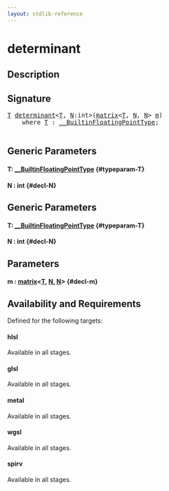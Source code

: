 ```yaml
---
layout: stdlib-reference
---
```


# determinant

## Description





## Signature 

<pre>
<a href="/stdlib-reference/global-decls/determinant#typeparam-T" class="code_type">T</a> <a href="/stdlib-reference/global-decls/determinant">determinant</a>&lt;<a href="/stdlib-reference/global-decls/determinant#typeparam-T" class="code_type">T</a>, <a href="/stdlib-reference/global-decls/determinant#decl-N" class="code_var">N</a>:<span class="code_keyword">int</span>&gt;(<a href="/stdlib-reference/types/matrix/index">matrix</a>&lt;<a href="/stdlib-reference/global-decls/determinant#typeparam-T" class="code_type">T</a>, <a href="/stdlib-reference/global-decls/determinant#decl-N" class="code_var">N</a>, <a href="/stdlib-reference/global-decls/determinant#decl-N" class="code_var">N</a>&gt; <a href="/stdlib-reference/global-decls/determinant#decl-m" class="code_param">m</a>)
    <span class='code_keyword'>where</span> <a href="/stdlib-reference/global-decls/determinant#typeparam-T" class="code_type">T</a> : <a href="/stdlib-reference/interfaces/BuiltinFloatingPointType/index">__BuiltinFloatingPointType</a>;

</pre>

## Generic Parameters

#### T: [\_\_BuiltinFloatingPointType](/stdlib-reference/interfaces/BuiltinFloatingPointType/index) {#typeparam-T}
#### N  : int {#decl-N}

## Generic Parameters

#### T: [\_\_BuiltinFloatingPointType](/stdlib-reference/interfaces/BuiltinFloatingPointType/index) {#typeparam-T}
#### N  : int {#decl-N}

## Parameters

#### m  : [matrix](/stdlib-reference/types/matrix/index)\<[T](/stdlib-reference/types/matrix/T), [N](/stdlib-reference/types/matrix/index#decl-N), [N](/stdlib-reference/types/matrix/index#decl-N)\> {#decl-m}

## Availability and Requirements

Defined for the following targets:

#### hlsl
Available in all stages.

#### glsl
Available in all stages.

#### metal
Available in all stages.

#### wgsl
Available in all stages.

#### spirv
Available in all stages.



